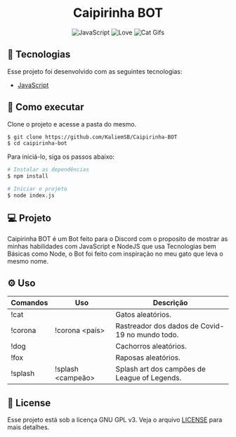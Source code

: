 <h1 align="center">
  Caipirinha BOT
</h1>

<p align="center">
  <img src="https://forthebadge.com/images/badges/made-with-javascript.svg" alt="JavaScript" />
  
  <img src="https://forthebadge.com/images/badges/built-with-love.svg" alt="Love">

  <img  src="https://forthebadge.com/images/badges/contains-cat-gifs.svg" alt="Cat Gifs">   
</p>

## 🧪 Tecnologias

Esse projeto foi desenvolvido com as seguintes tecnologias:

- [JavaScript](https://www.javascript.com/)

## 🚀 Como executar

Clone o projeto e acesse a pasta do mesmo.

```bash
$ git clone https://github.com/KaliemSB/Caipirinha-BOT
$ cd caipirinha-bot
```

Para iniciá-lo, siga os passos abaixo:
```bash
# Instalar as dependências
$ npm install

# Iniciar o projeto
$ node index.js
```

## 💻 Projeto

Caipirinha BOT é um Bot feito para o Discord com o proposito de mostrar as minhas habilidades com JavaScript e NodeJS que usa Tecnologias bem Básicas como Node, o Bot foi feito com inspiração no meu gato que leva o mesmo nome.

## ⚙️ Uso

| Comandos | Uso | Descrição |
| ----- |---- | ---- |
| !cat|| Gatos aleatórios.|
| !corona|!corona <país>| Rastreador dos dados de Covid-19 no mundo todo.|
| !dog|| Cachorros aleatórios.|
| !fox|| Raposas aleatórios.|
| !splash|!splash <campeão> <numero>| Splash art dos campões de League of Legends.|

## 📝 License

Esse projeto está sob a licença GNU GPL v3. Veja o arquivo [LICENSE](LICENSE.md) para mais detalhes.
